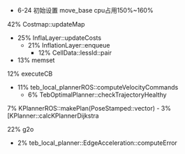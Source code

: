 - 6-24
初始设置
move_base cpu占用150%~160%

42% Costmap::updateMap
- 25% InflaLayer::updateCosts
	- 21% InflationLayer::enqueue
		- 12% CellData::lessId::pair 
- 13% memset

12% executeCB
- 11% teb_local_plannerROS::computeVelocityCommands
	- 6% TebOptimalPlanner::checkTrajectoryHealthy

7% KPlannerROS::makePlan(PoseStamped::vector)
	- 3% [KPlanner::calcKPlannerDijkstra

22% g2o
- 2% teb_local_planner::EdgeAcceleration::computeError


